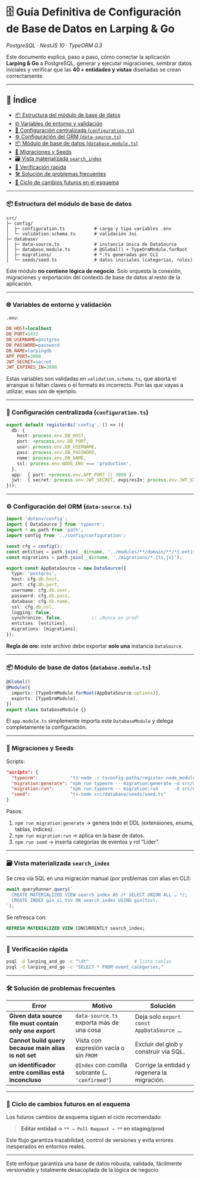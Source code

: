 # 🗄️ Guía Definitiva de Configuración de Base de Datos en Larping & Go

*PostgreSQL · NestJS 10 · TypeORM 0.3*

Este documento explica, paso a paso, cómo conectar la aplicación **Larping & Go** a PostgreSQL, generar y ejecutar migraciones, sembrar datos iniciales y verificar que las **40 + entidades y vistas** diseñadas se crean correctamente.

---

## 📑 Índice

* [📦 Estructura del módulo de base de datos](#📦-estructura-del-módulo-de-base-de-datos)
* [🌐 Variables de entorno y validación](#🌐-variables-de-entorno-y-validación)
* [🧩 Configuración centralizada (`configuration.ts`)](#🧩-configuración-centralizada-configurationts)
* [⚙️ Configuración del ORM (`data-source.ts`)](#⚙️-configuración-del-orm-data-sourcets)
* [📦 Módulo de base de datos (`database.module.ts`)](#📦-módulo-de-base-de-datos-databasemodulets)
* [🧪 Migraciones y Seeds](#🧪-migraciones-y-seeds)
* [🗃️ Vista materializada `search_index`](#🗃️-vista-materializada-search_index)
* [🔎 Verificación rápida](#🔎-verificación-rápida)
* [🛠️ Solución de problemas frecuentes](#🛠️-solución-de-problemas-frecuentes)
* [🔄 Ciclo de cambios futuros en el esquema](#🔄-ciclo-de-cambios-futuros-en-el-esquema)

---

### 📦 Estructura del módulo de base de datos

```
src/
├─ config/
│  ├─ configuration.ts           # carga y tipa variables .env
│  └─ validation.schema.ts       # validación Joi
├─ database/
│  ├─ data-source.ts             # instancia única de DataSource
│  ├─ database.module.ts         # @Global() + TypeOrmModule.forRoot
│  ├─ migrations/                # *.ts generadas por CLI
│  └─ seeds/seed.ts              # datos iniciales (categorías, roles)
```

Este módulo **no contiene lógica de negocio**. Solo orquesta la conexión, migraciones y exportación del contexto de base de datos al resto de la aplicación.

---

### 🌐 Variables de entorno y validación

`.env`:

```ini
DB_HOST=localhost
DB_PORT=5432
DB_USERNAME=postgres
DB_PASSWORD=password
DB_NAME=larpingdb
APP_PORT=3000
JWT_SECRET=secret
JWT_EXPIRES_IN=3600
```

Estas variables son validadas en `validation.schema.ts`, que aborta el arranque si faltan claves o el formato es incorrecto. Pon las que vayas a utilizar, esas son de ejemplo.

---

### 🧩 Configuración centralizada (`configuration.ts`)

```ts
export default registerAs('config', () => ({
  db: {
    host: process.env.DB_HOST,
    port: +process.env.DB_PORT,
    user: process.env.DB_USERNAME,
    pass: process.env.DB_PASSWORD,
    name: process.env.DB_NAME,
    ssl: process.env.NODE_ENV === 'production',
  },
  app:  { port: +process.env.APP_PORT || 3000 },
  jwt:  { secret: process.env.JWT_SECRET, expiresIn: process.env.JWT_EXPIRES_IN },
}));
```

---

### ⚙️ Configuración del ORM (`data-source.ts`)

```ts
import 'dotenv/config';
import { DataSource } from 'typeorm';
import * as path from 'path';
import config from '../config/configuration';

const cfg = config();
const entities = path.join(__dirname, '../modules/**/domain/**/*{.entity,.view}.{ts,js}');
const migrations = path.join(__dirname, './migrations/*.{ts,js}');

export const AppDataSource = new DataSource({
  type: 'postgres',
  host: cfg.db.host,
  port: cfg.db.port,
  username: cfg.db.user,
  password: cfg.db.pass,
  database: cfg.db.name,
  ssl: cfg.db.ssl,
  logging: false,
  synchronize: false,           // ¡Nunca en prod!
  entities: [entities],
  migrations: [migrations],
});
```

**Regla de oro:** este archivo debe exportar **solo una** instancia `DataSource`.

---

### 📦 Módulo de base de datos (`database.module.ts`)

```ts
@Global()
@Module({
  imports: [TypeOrmModule.forRoot(AppDataSource.options)],
  exports: [TypeOrmModule],
})
export class DatabaseModule {}
```

El `app.module.ts` simplemente importa este `DatabaseModule` y delega completamente la configuración.

---

### 🧪 Migraciones y Seeds

Scripts:

```json
"scripts": {
  "typeorm":            "ts-node -r tsconfig-paths/register node_modules/typeorm/cli",
  "migration:generate": "npm run typeorm -- migration:generate -d src/database/data-source.ts src/database/migrations/InitSchema",
  "migration:run":      "npm run typeorm -- migration:run      -d src/database/data-source.ts",
  "seed":               "ts-node src/database/seeds/seed.ts"
}
```

Pasos:

1. `npm run migration:generate` → genera todo el DDL (extensiones, enums, tablas, índices).
2. `npm run migration:run` → aplica en la base de datos.
3. `npm run seed` → inserta categorías de eventos y rol “Líder”.

---

### 🗃️ Vista materializada `search_index`

Se crea vía SQL en una migración manual (por problemas con alias en CLI):

```ts
await queryRunner.query(`
  CREATE MATERIALIZED VIEW search_index AS /* SELECT UNION ALL … */;
  CREATE INDEX gin_si_tsv ON search_index USING gin(tsv);
`);
```

Se refresca con:

```sql
REFRESH MATERIALIZED VIEW CONCURRENTLY search_index;
```

---

### 🔎 Verificación rápida

```bash
psql -d larping_and_go -c "\dt"                 # lista tablas
psql -d larping_and_go -c "SELECT * FROM event_categories;"
```

---

### 🛠️ Solución de problemas frecuentes

| Error                                                   | Motivo                                          | Solución                                    |
| ------------------------------------------------------- | ----------------------------------------------- | ------------------------------------------- |
| **Given data source file must contain only one export** | `data-source.ts` exporta más de una cosa        | Deja solo `export const AppDataSource …`.   |
| **Cannot build query because main alias is not set**    | Vista con expresión vacía o sin `FROM`          | Excluir del glob y construir vía SQL.       |
| **un identificador entre comillas está inconcluso**     | `@Index` con comilla sobrante (`… 'confirmed"`) | Corrige la entidad y regenera la migración. |

---

### 🔄 Ciclo de cambios futuros en el esquema

Los futuros cambios de esquema siguen el ciclo recomendado:

> **Editar entidad → **`** → Pull Request → **`** en staging/prod**

Este flujo garantiza trazabilidad, control de versiones y evita errores inesperados en entornos reales.

---

Este enfoque garantiza una base de datos robusta, validada, fácilmente versionable y totalmente desacoplada de la lógica de negocio.
